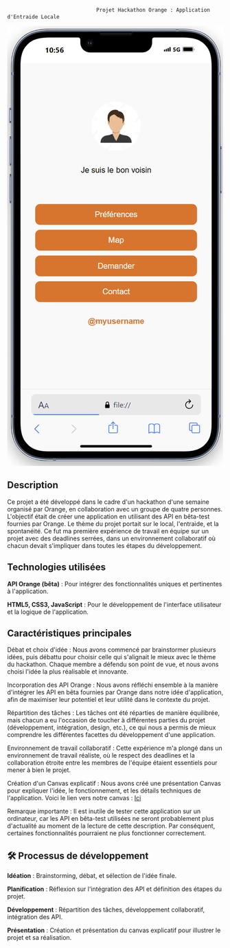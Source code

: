                                  Projet Hackathon Orange : Application d'Entraide Locale 

 ![preview](assets/preview.png)


##  Description
Ce projet a été développé dans le cadre d'un hackathon d'une semaine organisé par Orange, en collaboration avec un groupe de quatre personnes. L'objectif était de créer une application en utilisant des API en bêta-test fournies par Orange. Le thème du projet portait sur le local, l'entraide, et la spontanéité. Ce fut ma première expérience de travail en équipe sur un projet avec des deadlines serrées, dans un environnement collaboratif où chacun devait s'impliquer dans toutes les étapes du développement.

##  Technologies utilisées
**API Orange (bêta)** : Pour intégrer des fonctionnalités uniques et pertinentes à l'application.

**HTML5, CSS3, JavaScript** : Pour le développement de l'interface utilisateur et la logique de
 l'application.


## Caractéristiques principales 

 Débat et choix d'idée :
Nous avons commencé par brainstormer plusieurs idées, puis débattu pour choisir celle qui s'alignait le mieux avec le thème du hackathon. Chaque membre a défendu son point de vue, et nous avons choisi l'idée la plus réalisable et innovante.

 Incorporation des API Orange :
Nous avons réfléchi ensemble à la manière d'intégrer les API en bêta fournies par Orange dans notre idée d'application, afin de maximiser leur potentiel et leur utilité dans le contexte du projet.

 Répartition des tâches :
Les tâches ont été réparties de manière équilibrée, mais chacun a eu l'occasion de toucher à différentes parties du projet (développement, intégration, design, etc.), ce qui nous a permis de mieux comprendre les différentes facettes du développement d'une application.

 Environnement de travail collaboratif :
Cette expérience m'a plongé dans un environnement de travail réaliste, où le respect des deadlines et la collaboration étroite entre les membres de l'équipe étaient essentiels pour mener à bien le projet.

 Création d'un Canvas explicatif :
Nous avons créé une présentation Canvas pour expliquer l'idée, le fonctionnement, et les détails techniques de l'application. Voici le lien vers notre canvas : [Ici](https://www.canva.com/design/DAGXA20tEyc/Ve0QFC0k62XC3ExfyskoEg/edit)


 Remarque importante :
Il est inutile de tester cette application sur un ordinateur, car les API en bêta-test utilisées ne seront probablement plus d'actualité au moment de la lecture de cette description. Par conséquent, certaines fonctionnalités pourraient ne plus fonctionner correctement.

## 🛠 Processus de développement

**Idéation** : Brainstorming, débat, et sélection de l'idée finale.

**Planification** : Réflexion sur l'intégration des API et définition des étapes du projet.

**Développement** : Répartition des tâches, développement collaboratif, intégration des API.

**Présentation** : Création et présentation du canvas explicatif pour illustrer le projet et sa réalisation.
